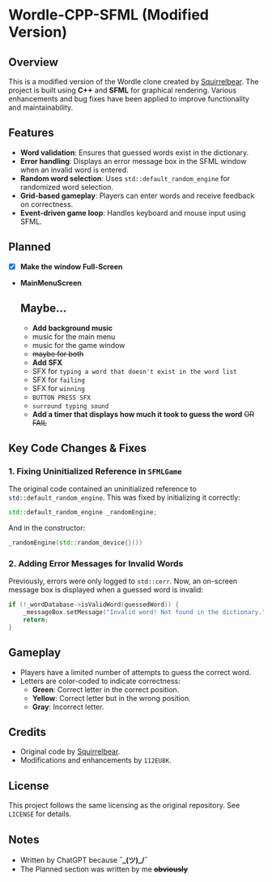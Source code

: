 # Wordle-CPP-SFML (Modified Version)

## Overview
This is a modified version of the Wordle clone created by [Squirrelbear](https://github.com/Squirrelbear/Wordle-CPP-SMFL). The project is built using **C++** and **SFML** for graphical rendering. Various enhancements and bug fixes have been applied to improve functionality and maintainability.

## Features
- **Word validation**: Ensures that guessed words exist in the dictionary.
- **Error handling**: Displays an error message box in the SFML window when an invalid word is entered.
- **Random word selection**: Uses `std::default_random_engine` for randomized word selection.
- **Grid-based gameplay**: Players can enter words and receive feedback on correctness.
- **Event-driven game loop**: Handles keyboard and mouse input using SFML.


## Planned
- [x] **Make the window Full-Screen**
- **MainMenuScreen**
    ## Maybe...
  - **Add background music**
   - music for the main menu
   - music for the game window
   - ~~maybe for both~~
  - **Add SFX**
   - SFX for `typing a word that doesn't exist in the word list`
   - SFX for `failing`
   - SFX for `winning`
   - `BUTTON PRESS SFX`
   - `surround typing sound`
  - **Add a timer that displays how much it took to guess the word** ~~OR FAIL~~


## Key Code Changes & Fixes
### 1. **Fixing Uninitialized Reference in `SFMLGame`**
The original code contained an uninitialized reference to `std::default_random_engine`. This was fixed by initializing it correctly:
```cpp
std::default_random_engine _randomEngine;
```
And in the constructor:
```cpp
_randomEngine(std::random_device{}())
```

### 2. **Adding Error Messages for Invalid Words**
Previously, errors were only logged to `std::cerr`. Now, an on-screen message box is displayed when a guessed word is invalid:
```cpp
if (!_wordDatabase->isValidWord(guessedWord)) {
    _messageBox.setMessage("Invalid word! Not found in the dictionary.");
    return;
}
```

## Gameplay
- Players have a limited number of attempts to guess the correct word.
- Letters are color-coded to indicate correctness:
  - **Green**: Correct letter in the correct position.
  - **Yellow**: Correct letter but in the wrong position.
  - **Gray**: Incorrect letter.

## Credits
- Original code by [Squirrelbear](https://github.com/Squirrelbear/Wordle-CPP-SMFL).
- Modifications and enhancements by `112EU8K`.

## License
This project follows the same licensing as the original repository. See `LICENSE` for details.

## Notes
- Written by ChatGPT because  **¯\_(ツ)_/¯**
- The Planned section was written by me ~~**obviously**~~
